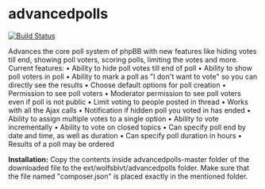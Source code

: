 advancedpolls
=============

[![Build Status](https://travis-ci.org/jasoloz/advancedpolls.svg?branch=master)](https://travis-ci.org/jasoloz/advancedpolls)

Advances the core poll system of phpBB with new features like hiding votes till end, showing poll voters, scoring polls, limiting the votes and more.
Current features:
• Ability to hide poll votes till end of poll
• Ability to show poll voters in poll
• Ability to mark a poll as "I don't want to vote" so you can directly see the results
• Choose default options for poll creation
• Permission to see poll voters
• Moderator permission to see poll voters even if poll is not public
• Limit voting to people posted in thread
• Works with all the Ajax calls
• Notification if hidden poll you voted in has ended
• Ability to assign multiple votes to a single option
• Ability to vote incrementally
• Ability to vote on closed topics
• Can specify poll end by date and time, as well as duration
• Can specify poll duration in hours
• Results of a poll may be ordered


<b>Installation:</b>
Copy the contents inside advancedpolls-master folder of the downloaded file to the ext/wolfsblvt/advancedpolls folder. Make sure that the file named "composer.json" is placed exactly in the mentioned folder.
